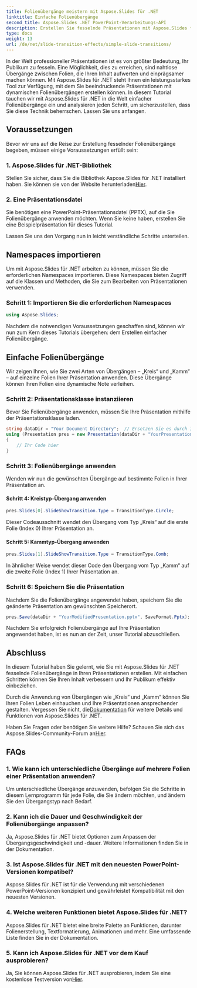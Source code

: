 ```yaml
---
title: Folienübergänge meistern mit Aspose.Slides für .NET
linktitle: Einfache Folienübergänge
second_title: Aspose.Slides .NET PowerPoint-Verarbeitungs-API
description: Erstellen Sie fesselnde Präsentationen mit Aspose.Slides für .NET. Lernen Sie, mühelos dynamische Folienübergänge anzuwenden.
type: docs
weight: 13
url: /de/net/slide-transition-effects/simple-slide-transitions/
---
```


In der Welt professioneller Präsentationen ist es von größter Bedeutung, Ihr Publikum zu fesseln. Eine Möglichkeit, dies zu erreichen, sind nahtlose Übergänge zwischen Folien, die Ihren Inhalt aufwerten und einprägsamer machen können. Mit Aspose.Slides für .NET steht Ihnen ein leistungsstarkes Tool zur Verfügung, mit dem Sie beeindruckende Präsentationen mit dynamischen Folienübergängen erstellen können. In diesem Tutorial tauchen wir mit Aspose.Slides für .NET in die Welt einfacher Folienübergänge ein und analysieren jeden Schritt, um sicherzustellen, dass Sie diese Technik beherrschen. Lassen Sie uns anfangen.

## Voraussetzungen

Bevor wir uns auf die Reise zur Erstellung fesselnder Folienübergänge begeben, müssen einige Voraussetzungen erfüllt sein:

### 1. Aspose.Slides für .NET-Bibliothek

 Stellen Sie sicher, dass Sie die Bibliothek Aspose.Slides für .NET installiert haben. Sie können sie von der Website herunterladen[Hier](https://releases.aspose.com/slides/net/).

### 2. Eine Präsentationsdatei

Sie benötigen eine PowerPoint-Präsentationsdatei (PPTX), auf die Sie Folienübergänge anwenden möchten. Wenn Sie keine haben, erstellen Sie eine Beispielpräsentation für dieses Tutorial.

Lassen Sie uns den Vorgang nun in leicht verständliche Schritte unterteilen.

## Namespaces importieren

Um mit Aspose.Slides für .NET arbeiten zu können, müssen Sie die erforderlichen Namespaces importieren. Diese Namespaces bieten Zugriff auf die Klassen und Methoden, die Sie zum Bearbeiten von Präsentationen verwenden.

### Schritt 1: Importieren Sie die erforderlichen Namespaces

```csharp
using Aspose.Slides;
```

Nachdem die notwendigen Voraussetzungen geschaffen sind, können wir nun zum Kern dieses Tutorials übergehen: dem Erstellen einfacher Folienübergänge.

## Einfache Folienübergänge

Wir zeigen Ihnen, wie Sie zwei Arten von Übergängen – „Kreis“ und „Kamm“ – auf einzelne Folien Ihrer Präsentation anwenden. Diese Übergänge können Ihren Folien eine dynamische Note verleihen.

### Schritt 2: Präsentationsklasse instanziieren

Bevor Sie Folienübergänge anwenden, müssen Sie Ihre Präsentation mithilfe der Präsentationsklasse laden.

```csharp
string dataDir = "Your Document Directory";  // Ersetzen Sie es durch Ihren Verzeichnispfad.
using (Presentation pres = new Presentation(dataDir + "YourPresentation.pptx"))
{
    // Ihr Code hier
}
```

### Schritt 3: Folienübergänge anwenden

Wenden wir nun die gewünschten Übergänge auf bestimmte Folien in Ihrer Präsentation an.

#### Schritt 4: Kreistyp-Übergang anwenden

```csharp
pres.Slides[0].SlideShowTransition.Type = TransitionType.Circle;
```

Dieser Codeausschnitt wendet den Übergang vom Typ „Kreis“ auf die erste Folie (Index 0) Ihrer Präsentation an.

#### Schritt 5: Kammtyp-Übergang anwenden

```csharp
pres.Slides[1].SlideShowTransition.Type = TransitionType.Comb;
```

In ähnlicher Weise wendet dieser Code den Übergang vom Typ „Kamm“ auf die zweite Folie (Index 1) Ihrer Präsentation an.

### Schritt 6: Speichern Sie die Präsentation

Nachdem Sie die Folienübergänge angewendet haben, speichern Sie die geänderte Präsentation am gewünschten Speicherort.

```csharp
pres.Save(dataDir + "YourModifiedPresentation.pptx", SaveFormat.Pptx);
```

Nachdem Sie erfolgreich Folienübergänge auf Ihre Präsentation angewendet haben, ist es nun an der Zeit, unser Tutorial abzuschließen.

## Abschluss

In diesem Tutorial haben Sie gelernt, wie Sie mit Aspose.Slides für .NET fesselnde Folienübergänge in Ihren Präsentationen erstellen. Mit einfachen Schritten können Sie Ihren Inhalt verbessern und Ihr Publikum effektiv einbeziehen.

 Durch die Anwendung von Übergängen wie „Kreis“ und „Kamm“ können Sie Ihren Folien Leben einhauchen und Ihre Präsentationen ansprechender gestalten. Vergessen Sie nicht, die[Dokumentation](https://reference.aspose.com/slides/net/) für weitere Details und Funktionen von Aspose.Slides für .NET.

 Haben Sie Fragen oder benötigen Sie weitere Hilfe? Schauen Sie sich das Aspose.Slides-Community-Forum an[Hier](https://forum.aspose.com/).

## FAQs

### 1. Wie kann ich unterschiedliche Übergänge auf mehrere Folien einer Präsentation anwenden?
Um unterschiedliche Übergänge anzuwenden, befolgen Sie die Schritte in diesem Lernprogramm für jede Folie, die Sie ändern möchten, und ändern Sie den Übergangstyp nach Bedarf.

### 2. Kann ich die Dauer und Geschwindigkeit der Folienübergänge anpassen?
Ja, Aspose.Slides für .NET bietet Optionen zum Anpassen der Übergangsgeschwindigkeit und -dauer. Weitere Informationen finden Sie in der Dokumentation.

### 3. Ist Aspose.Slides für .NET mit den neuesten PowerPoint-Versionen kompatibel?
Aspose.Slides für .NET ist für die Verwendung mit verschiedenen PowerPoint-Versionen konzipiert und gewährleistet Kompatibilität mit den neuesten Versionen.

### 4. Welche weiteren Funktionen bietet Aspose.Slides für .NET?
Aspose.Slides für .NET bietet eine breite Palette an Funktionen, darunter Folienerstellung, Textformatierung, Animationen und mehr. Eine umfassende Liste finden Sie in der Dokumentation.

### 5. Kann ich Aspose.Slides für .NET vor dem Kauf ausprobieren?
 Ja, Sie können Aspose.Slides für .NET ausprobieren, indem Sie eine kostenlose Testversion von[Hier](https://releases.aspose.com/).
